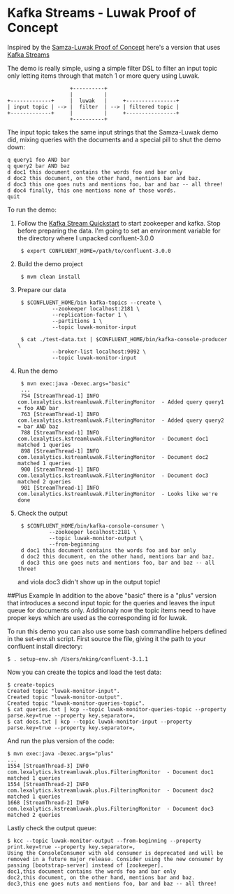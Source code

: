 # Kafka Streams - Luwak Proof of Concept

Inspired by the [Samza-Luwak Proof of Concept](https://github.com/romseygeek/samza-luwak) here's a version that uses [Kafka Streams](http://docs.confluent.io/3.0.0/streams/)

The demo is really simple, using a simple filter DSL to filter an input topic only letting items through that match 1 or more query using Luwak.

                        +----------+
                        |          |
    +-------------+     |  luwak   |     +----------------+
    | input topic | --> |  filter  | --> | filtered topic |
    +-------------+     |          |     +----------------+
                        +----------+

The input topic takes the same input strings that the Samza-Luwak demo did, mixing queries with the documents and a special pill to shut the demo down:

    q query1 foo AND bar
    q query2 bar AND baz
    d doc1 this document contains the words foo and bar only
    d doc2 this document, on the other hand, mentions bar and baz.
    d doc3 this one goes nuts and mentions foo, bar and baz -- all three!
    d doc4 finally, this one mentions none of those words.
    quit

To run the demo:

1. Follow the [Kafka Stream Quickstart](http://docs.confluent.io/3.0.0/streams/quickstart.html#start-the-kafka-cluster) to start zookeeper and kafka.  Stop before preparing the data.  I'm going to set an environment variable for the directory where I unpacked confluent-3.0.0

        $ export CONFLUENT_HOME=/path/to/confluent-3.0.0

2. Build the demo project

        $ mvm clean install
    
3. Prepare our data
  
        $ $CONFLUENT_HOME/bin kafka-topics --create \
                  --zookeeper localhost:2181 \
                  --replication-factor 1 \
                  --partitions 1 \
                  --topic luwak-monitor-input
                  
        $ cat ./test-data.txt | $CONFLUENT_HOME/bin/kafka-console-producer \
                  --broker-list localhost:9092 \
                  --topic luwak-monitor-input

4. Run the demo

        $ mvn exec:java -Dexec.args="basic"
        ...
        754 [StreamThread-1] INFO com.lexalytics.kstreamluwak.FilteringMonitor  - Added query query1 = foo AND bar
        763 [StreamThread-1] INFO com.lexalytics.kstreamluwak.FilteringMonitor  - Added query query2 = bar AND baz
        788 [StreamThread-1] INFO com.lexalytics.kstreamluwak.FilteringMonitor  - Document doc1 matched 1 queries
        898 [StreamThread-1] INFO com.lexalytics.kstreamluwak.FilteringMonitor  - Document doc2 matched 1 queries
        900 [StreamThread-1] INFO com.lexalytics.kstreamluwak.FilteringMonitor  - Document doc3 matched 2 queries
        901 [StreamThread-1] INFO com.lexalytics.kstreamluwak.FilteringMonitor  - Looks like we're done

5. Check the output

        $ $CONFLUENT_HOME/bin/kafka-console-consumer \
                 --zookeeper localhost:2181 \
                 --topic luwak-monitor-output \
                 --from-beginning
        d doc1 this document contains the words foo and bar only
        d doc2 this document, on the other hand, mentions bar and baz.
        d doc3 this one goes nuts and mentions foo, bar and baz -- all three!

    and viola doc3 didn't show up in the output topic!

##Plus Example
In addition to the above "basic" there is a "plus" version that introduces a second input topic for the queries and leaves the input queue for documents only.  Additionaly now the topic items need to have proper keys which are used as the corresponding id for luwak.

To run this demo you can also use some bash commandline helpers defined in the set-env.sh script.  First source the file, giving it the path to your confluent install directory:

    $ . setup-env.sh /Users/mking/confluent-3.1.1

Now you can create the topics and load the test data:

    $ create-topics
    Created topic "luwak-monitor-input".
    Created topic "luwak-monitor-output".
    Created topic "luwak-monitor-queries-topic".
    $ cat queries.txt | kcp --topic luwak-monitor-queries-topic --property parse.key=true --property key.separator=,
    $ cat docs.txt | kcp --topic luwak-monitor-input --property parse.key=true --property key.separator=,

And run the plus version of the code:

    $ mvn exec:java -Dexec.args="plus"
    ...
    1554 [StreamThread-3] INFO com.lexalytics.kstreamluwak.plus.FilteringMonitor  - Document doc1 matched 1 queries
    1554 [StreamThread-2] INFO com.lexalytics.kstreamluwak.plus.FilteringMonitor  - Document doc2 matched 1 queries
    1668 [StreamThread-2] INFO com.lexalytics.kstreamluwak.plus.FilteringMonitor  - Document doc3 matched 2 queries

Lastly check the output queue:

    $ kcc --topic luwak-monitor-output --from-beginning --property print.key=true --property key.separator=,
    Using the ConsoleConsumer with old consumer is deprecated and will be removed in a future major release. Consider using the new consumer by passing [bootstrap-server] instead of [zookeeper].
    doc1,this document contains the words foo and bar only
    doc2,this document, on the other hand, mentions bar and baz.
    doc3,this one goes nuts and mentions foo, bar and baz -- all three!
